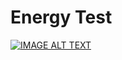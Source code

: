 # Energy Test

[![IMAGE ALT TEXT](http://img.youtube.com/vi/gCoKGUTok50/0.jpg)](https://www.youtube.com/embed/gCoKGUTok50 "Energy Test")


